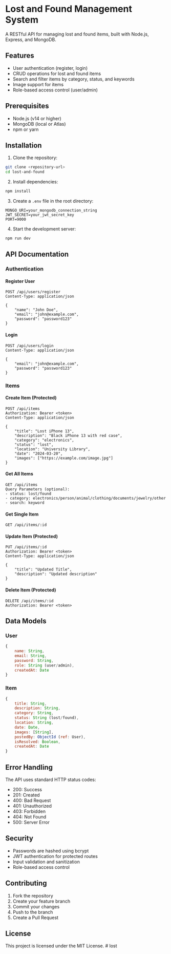# Lost and Found Management System

A RESTful API for managing lost and found items, built with Node.js, Express, and MongoDB.

## Features

- User authentication (register, login)
- CRUD operations for lost and found items
- Search and filter items by category, status, and keywords
- Image support for items
- Role-based access control (user/admin)

## Prerequisites

- Node.js (v14 or higher)
- MongoDB (local or Atlas)
- npm or yarn

## Installation

1. Clone the repository:
```bash
git clone <repository-url>
cd lost-and-found
```

2. Install dependencies:
```bash
npm install
```

3. Create a `.env` file in the root directory:
```
MONGO_URI=your_mongodb_connection_string
JWT_SECRET=your_jwt_secret_key
PORT=9000
```

4. Start the development server:
```bash
npm run dev
```

## API Documentation

### Authentication

#### Register User
```
POST /api/users/register
Content-Type: application/json

{
    "name": "John Doe",
    "email": "john@example.com",
    "password": "password123"
}
```

#### Login
```
POST /api/users/login
Content-Type: application/json

{
    "email": "john@example.com",
    "password": "password123"
}
```

### Items

#### Create Item (Protected)
```
POST /api/items
Authorization: Bearer <token>
Content-Type: application/json

{
    "title": "Lost iPhone 13",
    "description": "Black iPhone 13 with red case",
    "category": "electronics",
    "status": "lost",
    "location": "University Library",
    "date": "2024-03-20",
    "images": ["https://example.com/image.jpg"]
}
```

#### Get All Items
```
GET /api/items
Query Parameters (optional):
- status: lost/found
- category: electronics/person/animal/clothing/documents/jewelry/other
- search: keyword
```

#### Get Single Item
```
GET /api/items/:id
```

#### Update Item (Protected)
```
PUT /api/items/:id
Authorization: Bearer <token>
Content-Type: application/json

{
    "title": "Updated Title",
    "description": "Updated description"
}
```

#### Delete Item (Protected)
```
DELETE /api/items/:id
Authorization: Bearer <token>
```

## Data Models

### User
```javascript
{
    name: String,
    email: String,
    password: String,
    role: String (user/admin),
    createdAt: Date
}
```

### Item
```javascript
{
    title: String,
    description: String,
    category: String,
    status: String (lost/found),
    location: String,
    date: Date,
    images: [String],
    postedBy: ObjectId (ref: User),
    isResolved: Boolean,
    createdAt: Date
}
```

## Error Handling

The API uses standard HTTP status codes:
- 200: Success
- 201: Created
- 400: Bad Request
- 401: Unauthorized
- 403: Forbidden
- 404: Not Found
- 500: Server Error

## Security

- Passwords are hashed using bcrypt
- JWT authentication for protected routes
- Input validation and sanitization
- Role-based access control

## Contributing

1. Fork the repository
2. Create your feature branch
3. Commit your changes
4. Push to the branch
5. Create a Pull Request

## License

This project is licensed under the MIT License. #   l o s t  
 